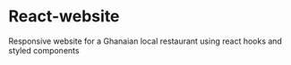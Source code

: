 # React-website
Responsive website for a Ghanaian local restaurant using react hooks and styled components
